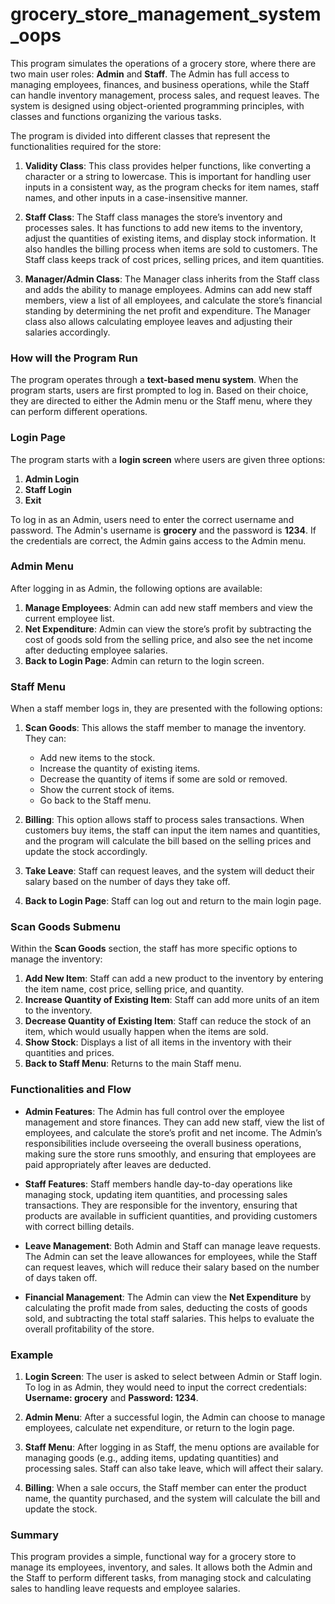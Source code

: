 # grocery_store_management_system_oops


This program simulates the operations of a grocery store, where there are two main user roles: **Admin** and **Staff**. The Admin has full access to managing employees, finances, and business operations, while the Staff can handle inventory management, process sales, and request leaves. The system is designed using object-oriented programming principles, with classes and functions organizing the various tasks.

The program is divided into different classes that represent the functionalities required for the store:

1. **Validity Class**: This class provides helper functions, like converting a character or a string to lowercase. This is important for handling user inputs in a consistent way, as the program checks for item names, staff names, and other inputs in a case-insensitive manner.
   
2. **Staff Class**: The Staff class manages the store’s inventory and processes sales. It has functions to add new items to the inventory, adjust the quantities of existing items, and display stock information. It also handles the billing process when items are sold to customers. The Staff class keeps track of cost prices, selling prices, and item quantities.
   
3. **Manager/Admin Class**: The Manager class inherits from the Staff class and adds the ability to manage employees. Admins can add new staff members, view a list of all employees, and calculate the store’s financial standing by determining the net profit and expenditure. The Manager class also allows calculating employee leaves and adjusting their salaries accordingly.

### How will the Program Run

The program operates through a **text-based menu system**. When the program starts, users are first prompted to log in. Based on their choice, they are directed to either the Admin menu or the Staff menu, where they can perform different operations.

### Login Page

The program starts with a **login screen** where users are given three options:

1. **Admin Login**
2. **Staff Login**
3. **Exit**

To log in as an Admin, users need to enter the correct username and password. The Admin's username is **grocery** and the password is **1234**. If the credentials are correct, the Admin gains access to the Admin menu.

### Admin Menu

After logging in as Admin, the following options are available:

1. **Manage Employees**: Admin can add new staff members and view the current employee list.
2. **Net Expenditure**: Admin can view the store’s profit by subtracting the cost of goods sold from the selling price, and also see the net income after deducting employee salaries.
3. **Back to Login Page**: Admin can return to the login screen.

### Staff Menu

When a staff member logs in, they are presented with the following options:

1. **Scan Goods**: This allows the staff member to manage the inventory. They can:
   - Add new items to the stock.
   - Increase the quantity of existing items.
   - Decrease the quantity of items if some are sold or removed.
   - Show the current stock of items.
   - Go back to the Staff menu.

2. **Billing**: This option allows staff to process sales transactions. When customers buy items, the staff can input the item names and quantities, and the program will calculate the bill based on the selling prices and update the stock accordingly.

3. **Take Leave**: Staff can request leaves, and the system will deduct their salary based on the number of days they take off.

4. **Back to Login Page**: Staff can log out and return to the main login page.

### Scan Goods Submenu

Within the **Scan Goods** section, the staff has more specific options to manage the inventory:

1. **Add New Item**: Staff can add a new product to the inventory by entering the item name, cost price, selling price, and quantity.
2. **Increase Quantity of Existing Item**: Staff can add more units of an item to the inventory.
3. **Decrease Quantity of Existing Item**: Staff can reduce the stock of an item, which would usually happen when the items are sold.
4. **Show Stock**: Displays a list of all items in the inventory with their quantities and prices.
5. **Back to Staff Menu**: Returns to the main Staff menu.

### Functionalities and Flow

- **Admin Features**: The Admin has full control over the employee management and store finances. They can add new staff, view the list of employees, and calculate the store’s profit and net income. The Admin’s responsibilities include overseeing the overall business operations, making sure the store runs smoothly, and ensuring that employees are paid appropriately after leaves are deducted.
  
- **Staff Features**: Staff members handle day-to-day operations like managing stock, updating item quantities, and processing sales transactions. They are responsible for the inventory, ensuring that products are available in sufficient quantities, and providing customers with correct billing details.

- **Leave Management**: Both Admin and Staff can manage leave requests. The Admin can set the leave allowances for employees, while the Staff can request leaves, which will reduce their salary based on the number of days taken off.

- **Financial Management**: The Admin can view the **Net Expenditure** by calculating the profit made from sales, deducting the costs of goods sold, and subtracting the total staff salaries. This helps to evaluate the overall profitability of the store.

### Example

1. **Login Screen**: The user is asked to select between Admin or Staff login. To log in as Admin, they would need to input the correct credentials: **Username: grocery** and **Password: 1234**.

2. **Admin Menu**: After a successful login, the Admin can choose to manage employees, calculate net expenditure, or return to the login page.

3. **Staff Menu**: After logging in as Staff, the menu options are available for managing goods (e.g., adding items, updating quantities) and processing sales. Staff can also take leave, which will affect their salary.

4. **Billing**: When a sale occurs, the Staff member can enter the product name, the quantity purchased, and the system will calculate the bill and update the stock.

### Summary
This program provides a simple, functional way for a grocery store to manage its employees, inventory, and sales. It allows both the Admin and the Staff to perform different tasks, from managing stock and calculating sales to handling leave requests and employee salaries.
